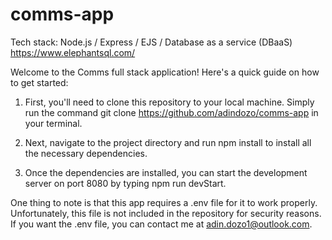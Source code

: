 # comms-app
Tech stack:
Node.js / Express / EJS / Database as a service (DBaaS) https://www.elephantsql.com/

Welcome to the Comms full stack application! Here's a quick guide on how to get started:

1. First, you'll need to clone this repository to your local machine. Simply run the command git clone https://github.com/adindozo/comms-app in your terminal.

2. Next, navigate to the project directory and run npm install to install all the necessary dependencies.

3. Once the dependencies are installed, you can start the development server on port 8080 by typing npm run devStart.

One thing to note is that this app requires a .env file for it to work properly. Unfortunately, this file is not included in the repository for security reasons. If you want the .env file, you can contact me at adin.dozo1@outlook.com.
